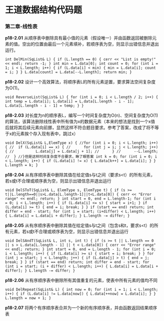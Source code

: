 # 王道数据结构代码题



### 第二章-线性表

**p18-2.01** 从顺序表中删除具有最小值的元素（假设唯一）并由函数返回被删除元素的值。空出的位置由最后一个元素填补，若顺序表为空，则显示出错信息并退出运行。

`int DelMin(SqList& L) {
	if (L.length == 0) {
		cerr << "List is empty!" << endl;
		return -1;
	}
	int min = L.data[0];
	int count = 0;
	for (int i = 1; i < L.length; i++) {
		if (L.data[i] < min) {
			min = L.data[i];
			count = i;
		}
	}
	L.data[count] = L.data[--L.length];
	return min;
}`

**p18-2.02** 设计一个高效算法，将顺序表L的所有元素逆置，要求算法空间复杂度为O(1)。

`void ReverseList(SqList& L) {
	for (int i = 0; i < L.length / 2; i++) {
		int temp = L.data[i];
		L.data[i] = L.data[L.length - i - 1];
		L.data[L.length - i - 1] = temp;
	}
}`

**p18-2.03** 对长度为n的顺序表L，编写一个时间复杂度为O(n)、空间复杂度为O(1)的算法，该算法删除线性表中所有值为x的数据元素（本来的想法是找到一个x值后就将其后续元素向前挪，显然这样不符合题目要求。参考了答案，改成了将不等于x的元素挨个存入现有表中，跳过x）

`void DelX(SqList& L,ElemType x) {
	//for (int i = 0; i < L.length; i++) {
	//	if (L.data[i] == x) {
	//		for (int j = i; j < L.length; j++) {
	//			L.data[j] = L.data[j + 1];
	//		}
	//		--L.length;
	//	}
	//}但是这样时间复杂度不合要求，瞅了眼答案
	int k = 0;
	for (int i = 0; i < L.length; i++) {
		if (L.data[i] != x) {
			L.data[k++] = L.data[i];
		}
	}
	L.length = k;
}`

**p18-2.04** 从有序顺序表中删除其值在给定值s与t之间（要求s<t）的所有元素，若s或t不合理或顺序表为空，则显示出错信息并退出运行

`void DelSToT(SqList& L, ElemType s, ElemType t) {
	if (s >= t||L.length==0||s>L.data[L.length-1]||t<L.data[0]) {
		cerr << "Error range" << endl;
		return;
	}
	int start = 0, end = L.length-1;
	for (int i = 0; i < L.length; i++) {
		if (L.data[i] <= s) {
			start = i+1;
		}
		if (L.data[i] >= t) {
			end = i; break;
		}
	}
	if (start == end) return;
	int differ = end - start;
	for (int i = start; (i+differ) < L.length; i++) {
		L.data[i] = L.data[i + differ];
	}
	L.length -= differ;
}`

**p18-2.05** 从有序顺序表中删除其值在给定值s与t之间（包含s和t，要求s<t）的所有元素，若s或t不合理或顺序表为空，则显示出错信息并退出运行

`void DelSAndT(SqList& L, int s, int t) {
	if (s >= t || L.length == 0 || s > L.data[L.length - 1] || t < L.data[0]) {
		cerr << "Error range" << endl;
		return;
	}
	int start = 0, end = L.length - 1;
	for (int i = 0; i < L.length; i++) {
		if (L.data[i] >= s) {
			start = i; break;
		}
	}
	for (int j = start; j < L.length; j++) {
		if (L.data[j] > t) {
			end = j; break;
		}
	}
	if (start == end) return;
	int differ = end - start;
	for (int i = start; (i + differ) < L.length; i++) {
		L.data[i] = L.data[i + differ];
	}
	L.length -= differ;
}`

**p18-2.06** 从有序顺序表中删除所有其值重复的元素，使表中所有元素的值均不同

`void DelRepeat(SqList& L) {
	int now = 0;
	for (int i = 1; i < L.length; i++) {
		if (L.data[i] != L.data[now]) {
			L.data[++now] = L.data[i];
		}
	}
	L.length = now + 1;
}`

**p18-2.07** 将两个有序顺序表合并为一个新的有序顺序表，并由函数返回结果顺序表

